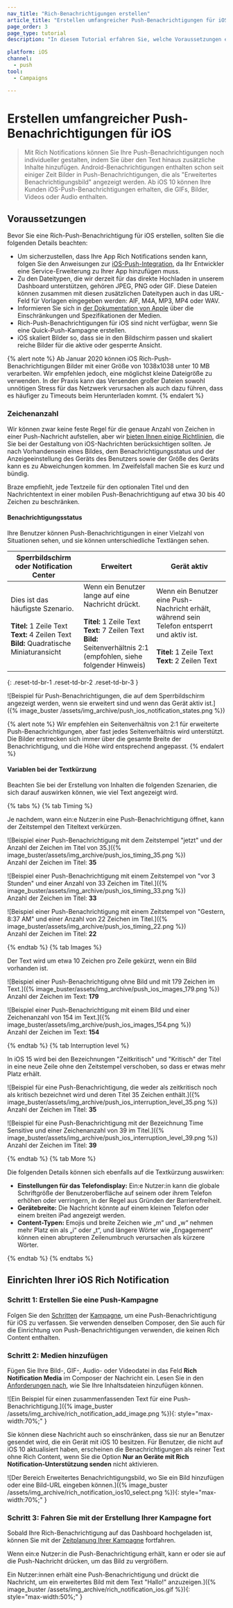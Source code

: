 ```yaml
---
nav_title: "Rich-Benachrichtigungen erstellen"
article_title: "Erstellen umfangreicher Push-Benachrichtigungen für iOS"
page_order: 3
page_type: tutorial
description: "In diesem Tutorial erfahren Sie, welche Voraussetzungen erfüllt sein müssen und wie Sie iOS Rich Notifications für Ihre Braze-Kampagnen erstellen können."

platform: iOS
channel:
  - push
tool:
  - Campaigns

---
```


# Erstellen umfangreicher Push-Benachrichtigungen für iOS

> Mit Rich Notifications können Sie Ihre Push-Benachrichtigungen noch individueller gestalten, indem Sie über den Text hinaus zusätzliche Inhalte hinzufügen. Android-Benachrichtigungen enthalten schon seit einiger Zeit Bilder in Push-Benachrichtigungen, die als "Erweitertes Benachrichtigungsbild" angezeigt werden. Ab iOS 10 können Ihre Kunden iOS-Push-Benachrichtigungen erhalten, die GIFs, Bilder, Videos oder Audio enthalten.

## Voraussetzungen

Bevor Sie eine Rich-Push-Benachrichtigung für iOS erstellen, sollten Sie die folgenden Details beachten:

- Um sicherzustellen, dass Ihre App Rich Notifications senden kann, folgen Sie den Anweisungen zur [iOS-Push-Integration]({{site.baseurl}}/developer_guide/platform_integration_guides/swift/push_notifications/integration/#ios-10-rich-notifications), da Ihr Entwickler eine Service-Erweiterung zu Ihrer App hinzufügen muss.
- Zu den Dateitypen, die wir derzeit für das direkte Hochladen in unserem Dashboard unterstützen, gehören JPEG, PNG oder GIF. Diese Dateien können zusammen mit diesen zusätzlichen Dateitypen auch in das URL-Feld für Vorlagen eingegeben werden: AIF, M4A, MP3, MP4 oder WAV.
- Informieren Sie sich in [der Dokumentation von Apple](https://developer.apple.com/reference/usernotifications/unnotificationattachment) über die Einschränkungen und Spezifikationen der Medien.
- Rich-Push-Benachrichtigungen für iOS sind nicht verfügbar, wenn Sie eine Quick-Push-Kampagne erstellen.
- iOS skaliert Bilder so, dass sie in den Bildschirm passen und skaliert reiche Bilder für die aktive oder gesperrte Ansicht.

{% alert note %}
Ab Januar 2020 können iOS Rich-Push-Benachrichtigungen Bilder mit einer Größe von 1038x1038 unter 10 MB verarbeiten. Wir empfehlen jedoch, eine möglichst kleine Dateigröße zu verwenden. In der Praxis kann das Versenden großer Dateien sowohl unnötigen Stress für das Netzwerk verursachen als auch dazu führen, dass es häufiger zu Timeouts beim Herunterladen kommt.
{% endalert %}

### Zeichenanzahl

Wir können zwar keine feste Regel für die genaue Anzahl von Zeichen in einer Push-Nachricht aufstellen, aber wir [bieten Ihnen einige Richtlinien]({{site.baseurl}}/user_guide/message_building_by_channel/push/best_practices/message_format/), die Sie bei der Gestaltung von iOS-Nachrichten berücksichtigen sollten. Je nach Vorhandensein eines Bildes, dem Benachrichtigungsstatus und der Anzeigeeinstellung des Geräts des Benutzers sowie der Größe des Geräts kann es zu Abweichungen kommen. Im Zweifelsfall machen Sie es kurz und bündig.

Braze empfiehlt, jede Textzeile für den optionalen Titel und den Nachrichtentext in einer mobilen Push-Benachrichtigung auf etwa 30 bis 40 Zeichen zu beschränken.

#### Benachrichtigungsstatus

Ihre Benutzer können Push-Benachrichtigungen in einer Vielzahl von Situationen sehen, und sie können unterschiedliche Textlängen sehen.

<table>
<thead>
  <tr>
    <th>Sperrbildschirm oder Notification Center</th>
    <th>Erweitert</th>
    <th>Gerät aktiv</th>
  </tr>
</thead>
<tbody>
  <tr>
    <td width="33%">Dies ist das häufigste Szenario.<br><br><b>Titel:</b> 1 Zeile Text<br><b>Text:</b> 4 Zeilen Text<br><b>Bild:</b> Quadratische Miniaturansicht</td>
    <td width="33%">Wenn ein Benutzer lange auf eine Nachricht drückt.<br><br><b>Titel:</b> 1 Zeile Text<br><b>Text:</b> 7 Zeilen Text<br><b>Bild:</b> Seitenverhältnis 2:1 (empfohlen, siehe folgender Hinweis)</td>
    <td width="33%">Wenn ein Benutzer eine Push-Nachricht erhält, während sein Telefon entsperrt und aktiv ist.<br><br><b>Titel:</b> 1 Zeile Text<br><b>Text:</b> 2 Zeilen Text</td>
  </tr>
</tbody>
</table>
{: .reset-td-br-1 .reset-td-br-2 .reset-td-br-3 }

\![Beispiel für Push-Benachrichtigungen, die auf dem Sperrbildschirm angezeigt werden, wenn sie erweitert sind und wenn das Gerät aktiv ist.]({% image_buster /assets/img_archive/push_ios_notification_states.png %})

{% alert note %}
Wir empfehlen ein Seitenverhältnis von 2:1 für erweiterte Push-Benachrichtigungen, aber fast jedes Seitenverhältnis wird unterstützt. Die Bilder erstrecken sich immer über die gesamte Breite der Benachrichtigung, und die Höhe wird entsprechend angepasst.
{% endalert %}

#### Variablen bei der Textkürzung

Beachten Sie bei der Erstellung von Inhalten die folgenden Szenarien, die sich darauf auswirken können, wie viel Text angezeigt wird.

{% tabs %}
{% tab Timing %}

Je nachdem, wann ein:e Nutzer:in eine Push-Benachrichtigung öffnet, kann der Zeitstempel den Titeltext verkürzen.

\![Beispiel einer Push-Benachrichtigung mit dem Zeitstempel "jetzt" und der Anzahl der Zeichen im Titel von 35.]({% image_buster/assets/img_archive/push_ios_timing_35.png %})
<br>Anzahl der Zeichen im Titel: **35**

\![Beispiel einer Push-Benachrichtigung mit einem Zeitstempel von "vor 3 Stunden" und einer Anzahl von 33 Zeichen im Titel.]({% image_buster/assets/img_archive/push_ios_timing_33.png %})
<br>Anzahl der Zeichen im Titel: **33**

\![Beispiel einer Push-Benachrichtigung mit einem Zeitstempel von "Gestern, 8:37 AM" und einer Anzahl von 22 Zeichen im Titel.]({% image_buster/assets/img_archive/push_ios_timing_22.png %})
<br>Anzahl der Zeichen im Titel: **22**

{% endtab %}
{% tab Images %}

Der Text wird um etwa 10 Zeichen pro Zeile gekürzt, wenn ein Bild vorhanden ist.

\![Beispiel einer Push-Benachrichtigung ohne Bild und mit 179 Zeichen im Text.]({% image_buster/assets/img_archive/push_ios_images_179.png %})
<br>Anzahl der Zeichen im Text: **179**

\![Beispiel einer Push-Benachrichtigung mit einem Bild und einer Zeichenanzahl von 154 im Text.]({% image_buster/assets/img_archive/push_ios_images_154.png %})
<br>Anzahl der Zeichen im Text: **154**

{% endtab %}
{% tab Interruption level %}

In iOS 15 wird bei den Bezeichnungen "Zeitkritisch" und "Kritisch" der Titel in eine neue Zeile ohne den Zeitstempel verschoben, so dass er etwas mehr Platz erhält.

\![Beispiel für eine Push-Benachrichtigung, die weder als zeitkritisch noch als kritisch bezeichnet wird und deren Titel 35 Zeichen enthält.]({% image_buster/assets/img_archive/push_ios_interruption_level_35.png %})
<br>Anzahl der Zeichen im Titel: **35**

\![Beispiel für eine Push-Benachrichtigung mit der Bezeichnung Time Sensitive und einer Zeichenanzahl von 39 im Titel.]({% image_buster/assets/img_archive/push_ios_interruption_level_39.png %})
<br>Anzahl der Zeichen im Titel: **39**

{% endtab %}
{% tab More %}

Die folgenden Details können sich ebenfalls auf die Textkürzung auswirken:

- **Einstellungen für das Telefondisplay:** Ein:e Nutzer:in kann die globale Schriftgröße der Benutzeroberfläche auf seinem oder ihrem Telefon erhöhen oder verringern, in der Regel aus Gründen der Barrierefreiheit.
- **Gerätebreite:** Die Nachricht könnte auf einem kleinen Telefon oder einem breiten iPad angezeigt werden.
- **Content-Typen:** Emojis und breite Zeichen wie „m“ und „w“ nehmen mehr Platz ein als „i“ oder „t“, und längere Wörter wie „Engagement“ können einen abrupteren Zeilenumbruch verursachen als kürzere Wörter.

{% endtab %}
{% endtabs %}

## Einrichten Ihrer iOS Rich Notification

### Schritt 1: Erstellen Sie eine Push-Kampagne

Folgen Sie den [Schritten]({{site.baseurl}}/user_guide/message_building_by_channel/push/creating_a_push_message/#creating-a-push-message) der [Kampagne]({{site.baseurl}}/user_guide/message_building_by_channel/push/creating_a_push_message/#creating-a-push-message), um eine Push-Benachrichtigung für iOS zu verfassen. Sie verwenden denselben Composer, den Sie auch für die Einrichtung von Push-Benachrichtigungen verwenden, die keinen Rich Content enthalten.

### Schritt 2: Medien hinzufügen

Fügen Sie Ihre Bild-, GIF-, Audio- oder Videodatei in das Feld **Rich Notification Media** im Composer der Nachricht ein. Lesen Sie in den [Anforderungen nach](#requirements), wie Sie Ihre Inhaltsdateien hinzufügen können.

\![Ein Beispiel für einen zusammenfassenden Text für eine Push-Benachrichtigung.]({% image_buster /assets/img_archive/rich_notification_add_image.png %}){: style="max-width:70%;" }

Sie können diese Nachricht auch so einschränken, dass sie nur an Benutzer gesendet wird, die ein Gerät mit iOS 10 besitzen. Für Benutzer, die nicht auf iOS 10 aktualisiert haben, erscheinen die Benachrichtigungen als reiner Text ohne Rich Content, wenn Sie die Option **Nur an Geräte mit Rich Notification-Unterstützung senden** nicht aktivieren.

\![Der Bereich Erweitertes Benachrichtigungsbild, wo Sie ein Bild hinzufügen oder eine Bild-URL eingeben können.]({% image_buster /assets/img_archive/rich_notification_ios10_select.png %}){: style="max-width:70%;" }

### Schritt 3: Fahren Sie mit der Erstellung Ihrer Kampagne fort

Sobald Ihre Rich-Benachrichtigung auf das Dashboard hochgeladen ist, können Sie mit der [Zeitplanung Ihrer Kampagne]({{site.baseurl}}/user_guide/message_building_by_channel/push/creating_a_push_message/#schedule-push-campaign) fortfahren.

Wenn ein:e Nutzer:in die Push-Benachrichtigung erhält, kann er oder sie auf die Push-Nachricht drücken, um das Bild zu vergrößern.

Ein Nutzer:innen erhält eine Push-Benachrichtigung und drückt die Nachricht, um ein erweitertes Bild mit dem Text "Hallo!" anzuzeigen.]({% image_buster /assets/img_archive/rich_notification_ios.gif %}){: style="max-width:50%;" }

